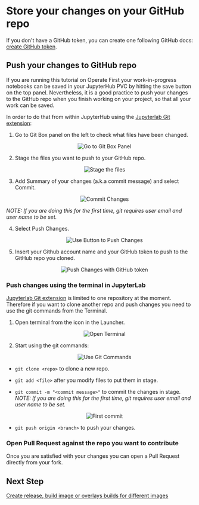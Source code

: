 # Store your changes on your GitHub repo

If you don't have a GitHub token, you can create one following GitHub docs: [create GitHub token](https://docs.github.com/en/github/authenticating-to-github/creating-a-personal-access-token).

## Push your changes to GitHub repo

If you are running this tutorial on Operate First your work-in-progress notebooks can be saved in your JupyterHub PVC by hitting the save button on the top panel. 
Nevertheless, it is a good practice to push your changes to the GitHub repo when you finish working on your project, so that all your work can be saved. 

In order to do that from within JupyterHub using the [Jupyterlab Git extension](https://github.com/jupyterlab/jupyterlab-git):

1. Go to Git Box panel on the left to check what files have been changed.

    <div style="text-align:center">
    <img alt="Go to Git Box Panel" src="https://raw.githubusercontent.com/thoth-station/elyra-aidevsecops-tutorial/master/docs/images/GotoGitBoxPanel.png">
    </div>

2. Stage the files you want to push to your GitHub repo.

    <div style="text-align:center">
    <img alt="Stage the files" src="https://raw.githubusercontent.com/thoth-station/elyra-aidevsecops-tutorial/master/docs/images/StageFiles.png">
    </div>

3. Add Summary of your changes (a.k.a commit message) and select Commit.

    <div style="text-align:center">
    <img alt="Commit Changes" src="https://raw.githubusercontent.com/thoth-station/elyra-aidevsecops-tutorial/master/docs/images/CommitChanges.png">
    </div>

_NOTE: If you are doing this for the first time, git requires user email and user name to be set._

4. Select Push Changes.

    <div style="text-align:center">
    <img alt="Use Button to Push Changes" src="https://raw.githubusercontent.com/thoth-station/elyra-aidevsecops-tutorial/master/docs/images/UseButtonToPushChanges.png">
    </div>

5. Insert your Github account name and your GitHub token to push to the GitHub repo you cloned.

    <div style="text-align:center">
    <img alt="Push Changes with GitHub token" src="https://raw.githubusercontent.com/thoth-station/elyra-aidevsecops-tutorial/master/docs/images/PushGitHubToken.png">
    </div>

### Push changes using the terminal in JupyterLab

[Jupyterlab Git extension](https://github.com/jupyterlab/jupyterlab-git) is limited to one repository at the moment. Therefore if you want to clone another repo and push changes you need to use the git commands from the Terminal.

1. Open terminal from the icon in the Launcher.

    <div style="text-align:center">
    <img alt="Open Terminal" src="https://raw.githubusercontent.com/thoth-station/elyra-aidevsecops-tutorial/master/docs/images/OpenTerminal.png">
    </div>

2. Start using the git commands:

    <div style="text-align:center">
    <img alt="Use Git Commands" src="https://raw.githubusercontent.com/thoth-station/elyra-aidevsecops-tutorial/master/docs/images/UseTerminal.png">
    </div>

- `git clone <repo>` to clone a new repo.

- `git add <file>` after you modify files to put them in stage.

- `git commit -m "<commit message>"` to commit the changes in stage. _NOTE: If you are doing this for the first time, git requires user email and user name to be set._

    <div style="text-align:center">
    <img alt="First commit" src="https://raw.githubusercontent.com/thoth-station/elyra-aidevsecops-tutorial/master/docs/images/FirsCommit.png">
    </div>

- `git push origin <branch>` to push your changes.


### Open Pull Request against the repo you want to contribute

Once you are satisfied with your changes you can open a Pull Request directly from your fork.

## Next Step

[Create release, build image or overlays builds for different images](./build-images.md)
